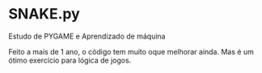 # SNAKE.py

Estudo de PYGAME e Aprendizado de máquina<p></p>
Feito a mais de 1 ano, o código tem muito oque melhorar ainda. Mas é um ótimo exercício para lógica de jogos.
